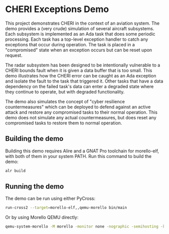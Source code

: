 # CHERI Exceptions Demo

This project demonstrates CHERI in the context of an aviation system.
The demo provides a (very crude) simulation of several aircraft subsystems.
Each subsystem is implemented as an Ada task that does some periodic processing.
Each task has a top-level exception handler to catch any exceptions that occur
during operation. The task is placed in a "compromised" state when an exception
occurs but can be reset upon request.

The radar subsystem has been designed to be intentionally vulnerable to a
CHERI bounds fault when it is given a data buffer that is too small.
This demo illustrates how the CHERI error can be caught as an Ada exception and
isolate the fault to the task that triggered it. Other tasks that have a data
dependency on the failed task's data can enter a degraded state where they
continue to operate, but with degraded functionality.

The demo also simulates the concept of "cyber resilience countermeasures" which
can be deployed to defend against an active attack and restore any compromised
tasks to their normal operation. This demo does not simulate any actual
countermeasures, but does reset any compromised tasks to restore them to
normal operation.

## Building the demo

Building this demo requires Alire and a GNAT Pro toolchain for morello-elf,
with both of them in your system PATH. Run this command to build the demo:

```sh
alr build
```

## Running the demo

The demo can be run using either PyCross:
```sh
run-cross2 --target=morello-elf,,qemu-morello bin/main
```

Or by using Morello QEMU directly:
```sh
qemu-system-morello -M morello -monitor none -nographic -semihosting -kernel bin/main
```
